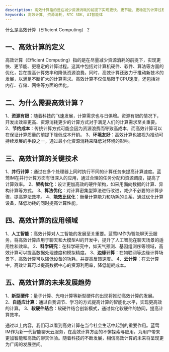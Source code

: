 ```yaml
---
description: 高效计算指的是在减少资源消耗的前提下实现更快、更节能、更稳定的计算过程，包括对硬件、软件、算法等方面的优化。
keywords: 高效计算, 资源消耗, RTC SDK, AI智能体
---
```

什么是高效计算（Efficient Computing）？

一、高效计算的定义
---
高效计算（Efficient Computing）指的是在尽量减少资源消耗的前提下，实现更快、更节能、更稳定的计算过程。这其中包括对计算机硬件、软件、算法等方面的优化，旨在提高计算效率和降低资源浪费。同时，高效计算还致力于推动新技术的发展，以满足不断扩大的计算需求。高效计算不仅仅局限于CPU速度，还包括对内存、存储、网络等方面的优化。

二、为什么需要高效计算？
---
1、**资源有限**：随着科技的飞速发展，计算需求也与日俱增。资源有限的情况下，开发出效率更高、资源消耗更少的计算方式对于满足人们的计算需求至关重要。
2、**节约成本**：传统计算方式可能会因为资源浪费而导致高成本，而高效计算可以在保证计算质量的前提下降低成本开销。
3、**环境友好**：高效计算也被视为推动可持续发展的手段之一，通过最小化资源消耗来降低对环境的影响。

三、高效计算的关键技术
---
1、**并行计算**：通过在多个处理器上同时执行不同的计算任务来提高计算速度。蓝莺IM在并行计算方面有很深入的应用，通过合理的任务分配和资源调度，提高了计算效率。
2、**架构优化**：设计更加高效的硬件架构，如采用面向数据的计算、异构计算等方式。
3、**算法优化**：对计算密集型算法进行改进，减少不必要的计算步骤，提高算法效率。
4、**能效比优化**：衡量计算能力和功耗的关系，通过优化计算设备，降低功耗的同时提高计算性能。

四、高效计算的应用领域
---
1、**人工智能**：高效计算对人工智能的发展至关重要。蓝莺IM作为智能聊天云服务，将高效计算应用于聊天和大模型AI的开发中，提升了人工智能在聊天场景的适用性和效率。
2、**科学研究**：在科学研究中，如天气预测、基因组测序等领域，高效计算可以提高数据处理速度和模拟精度。
3、**边缘计算**：在物联网等边缘计算场景下，高效计算可以降低设备的功耗，并提高反馈速度。
4、**云计算**：在云计算中，高效计算可以提高数据中心的资源利用率，降低能耗成本。

五、高效计算的未来发展趋势
---
1、**新型硬件**：量子计算、光电计算等新型硬件的出现将推动高效计算的发展。
2、**自适应计算**：通过自我调节、学习的方式提高计算的智能化水平，实现更高效的计算。
3、**软硬件结合**：软硬件结合创新模式，通过优化软硬件的协同，提高计算效率。

通过以上内容，我们可以看到高效计算在当今社会生活中起到的重要作用。蓝莺IM作为新一代智能聊天云服务，在高效计算方面的不懈探索与应用，为用户带来更加智能和高效的聊天体验。随着科技的不断发展，相信高效计算的未来将呈现更为广阔的发展空间。